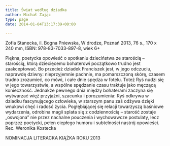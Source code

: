```yaml
---
title: Świat według dziadka
author: Michał Zając
type: page
date: 2014-01-04T13:17:39+00:00

---
```

Zofia Stanecka, il. Bogna Pniewska, W drodze, Poznań 2013, 76 s., 170 x 240 mm, ISBN: 978-83-7033-897-8, wiek 6+
  
Piękna, poetycka opowieść o spotkaniu dzieciństwa ze starością – starością, którą dziecięcemu bohaterowi początkowo trudno jest zaakceptować. Bo przecież dziadek Franciszek jest, w jego odczuciu, naprawdę dziwny: nieprzyjemnie pachnie, ma pomarszczoną skórę, czasem trudno zrozumieć, co mówi, i całe dnie spędza w fotelu. Toteż Ryś nudzi się w jego towarzystwie, a wspólne spędzanie czasu traktuje jako męczącą konieczność. Jednakże pewnego dnia między bohaterami zaczyna się wytwarzać więź przyjaźni, szacunku i porozumienia: Ryś odkrywa w dziadku fascynującego człowieka, w starszym panu zaś odżywa dzięki wnukowi chęć i radość życia. Pogłębiającej się relacji towarzyszą baśniowe wydarzenia, odrobina magii splata się z codziennością – starość zostaje „oswojona” nie przez nachalne pouczenia i wychowawcze postulaty, lecz poprzez poetycki, pełen ciepłego humoru i subtelności nastrój opowieści. Rec. Weronika Kostecka
   
NOMINACJA LITERACKA KIĄŻKA ROKU 2013